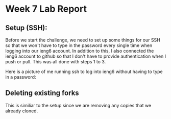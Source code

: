 # Week 7 Lab Report

## Setup (SSH):
Before we start the challenge, we need to set up some things for our SSH so that we won't have to type in the password every single time when logging into our ieng6 account. In addition to this, I also connected the ieng6 account to github so that I don't have to provide authentication when I push or pull. This was all done with steps 1 to 3. 

Here is a picture of me running ssh to log into ieng6 without having to type in a password:



## Deleting existing forks

This is similiar to the setup since we are removing any copies that we already cloned. 

